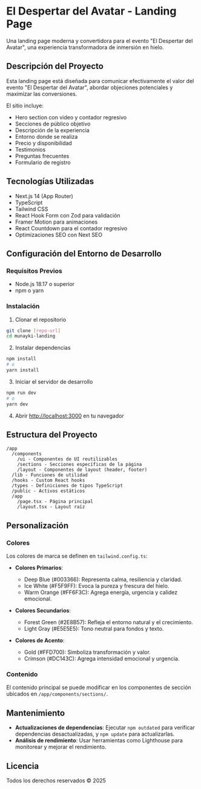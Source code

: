 # El Despertar del Avatar - Landing Page

Una landing page moderna y convertidora para el evento "El Despertar del Avatar", una experiencia transformadora de inmersión en hielo.

## Descripción del Proyecto

Esta landing page está diseñada para comunicar efectivamente el valor del evento "El Despertar del Avatar", abordar objeciones potenciales y maximizar las conversiones. 

El sitio incluye:
- Hero section con video y contador regresivo
- Secciones de público objetivo
- Descripción de la experiencia
- Entorno donde se realiza
- Precio y disponibilidad
- Testimonios
- Preguntas frecuentes
- Formulario de registro

## Tecnologías Utilizadas

- Next.js 14 (App Router)
- TypeScript
- Tailwind CSS
- React Hook Form con Zod para validación
- Framer Motion para animaciones
- React Countdown para el contador regresivo
- Optimizaciones SEO con Next SEO

## Configuración del Entorno de Desarrollo

### Requisitos Previos

- Node.js 18.17 o superior
- npm o yarn

### Instalación

1. Clonar el repositorio
```bash
git clone [repo-url]
cd munayki-landing
```

2. Instalar dependencias
```bash
npm install
# o
yarn install
```

3. Iniciar el servidor de desarrollo
```bash
npm run dev
# o
yarn dev
```

4. Abrir [http://localhost:3000](http://localhost:3000) en tu navegador

## Estructura del Proyecto

```
/app
  /components
    /ui - Componentes de UI reutilizables
    /sections - Secciones específicas de la página
    /layout - Componentes de layout (header, footer)
  /lib - Funciones de utilidad
  /hooks - Custom React hooks
  /types - Definiciones de tipos TypeScript
  /public - Activos estáticos
  /app
    /page.tsx - Página principal
    /layout.tsx - Layout raíz
```

## Personalización

### Colores

Los colores de marca se definen en `tailwind.config.ts`:

- **Colores Primarios**:
  - Deep Blue (#003366): Representa calma, resiliencia y claridad.
  - Ice White (#F5F9FF): Evoca la pureza y frescura del hielo.
  - Warm Orange (#FF6F3C): Agrega energía, urgencia y calidez emocional.

- **Colores Secundarios**:
  - Forest Green (#2E8B57): Refleja el entorno natural y el crecimiento.
  - Light Gray (#E5E5E5): Tono neutral para fondos y texto.

- **Colores de Acento**:
  - Gold (#FFD700): Simboliza transformación y valor.
  - Crimson (#DC143C): Agrega intensidad emocional y urgencia.

### Contenido

El contenido principal se puede modificar en los componentes de sección ubicados en `/app/components/sections/`.

## Mantenimiento

- **Actualizaciones de dependencias**: Ejecutar `npm outdated` para verificar dependencias desactualizadas, y `npm update` para actualizarlas.
- **Análisis de rendimiento**: Usar herramientas como Lighthouse para monitorear y mejorar el rendimiento.

## Licencia

Todos los derechos reservados © 2025
